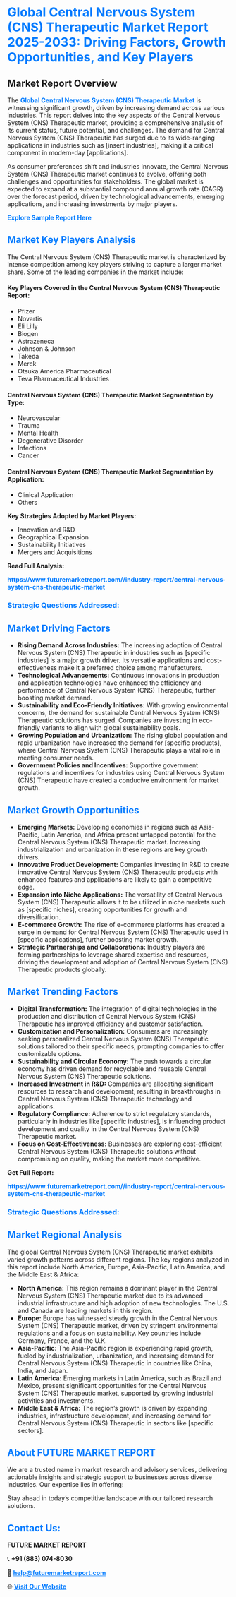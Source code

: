 <h1 style="color: #007BFF;">Global Central Nervous System (CNS) Therapeutic Market Report 2025-2033: Driving Factors, Growth Opportunities, and Key Players</h1>

<section id="overview">
<h2>Market Report Overview</h2>
<p>The <a href="https://www.futuremarketreport.com//industry-report/central-nervous-system-cns-therapeutic-market" style="color: #007BFF; text-decoration: none;"><strong>Global Central Nervous System (CNS) Therapeutic Market</strong></a> is witnessing significant growth, driven by increasing demand across various industries. This report delves into the key aspects of the Central Nervous System (CNS) Therapeutic market, providing a comprehensive analysis of its current status, future potential, and challenges. The demand for Central Nervous System (CNS) Therapeutic has surged due to its wide-ranging applications in industries such as [insert industries], making it a critical component in modern-day [applications].</p>
<p>As consumer preferences shift and industries innovate, the Central Nervous System (CNS) Therapeutic market continues to evolve, offering both challenges and opportunities for stakeholders. The global market is expected to expand at a substantial compound annual growth rate (CAGR) over the forecast period, driven by technological advancements, emerging applications, and increasing investments by major players.</p>
</section>

<section id="overview">
<p><a href="https://www.futuremarketreport.com//request-sample/reportId=77161" style="color: #007BFF; text-decoration: none;"><strong>Explore Sample Report Here</strong></a></p>
</section>

<section id="key-players">
<h2 style="color: #007BFF;">Market Key Players Analysis</h2>
<p>The Central Nervous System (CNS) Therapeutic market is characterized by intense competition among key players striving to capture a larger market share. Some of the leading companies in the market include:</p>
<h4>Key Players Covered in the Central Nervous System (CNS) Therapeutic Report:</h4>
<ul><li>Pfizer</li><li>Novartis</li><li>Eli Lilly</li><li>Biogen</li><li>Astrazeneca</li><li>Johnson &amp; Johnson</li><li>Takeda</li><li>Merck</li><li>Otsuka America Pharmaceutical</li><li>Teva Pharmaceutical Industries</li></ul>
<h4>Central Nervous System (CNS) Therapeutic Market Segmentation by Type:</h4>
<ul><li>Neurovascular</li><li>Trauma</li><li>Mental Health</li><li>Degenerative Disorder</li><li>Infections</li><li>Cancer</li></ul>

<h4>Central Nervous System (CNS) Therapeutic Market Segmentation by Application:</h4>
<ul><li>Clinical Application</li><li>Others</li></ul>
<p><strong>Key Strategies Adopted by Market Players:</strong></p>
<ul>
<li>Innovation and R&D</li>
<li>Geographical Expansion</li>
<li>Sustainability Initiatives</li>
<li>Mergers and Acquisitions</li>
</ul>
</section>

<section>
<p><strong>Read Full Analysis: </strong></p><a href="https://www.futuremarketreport.com//industry-report/central-nervous-system-cns-therapeutic-market" style="color: #007BFF; text-decoration: none;"><strong>https://www.futuremarketreport.com//industry-report/central-nervous-system-cns-therapeutic-market</strong></a>
<h3 style="color: #007BFF;">Strategic Questions Addressed:</h3>
</section>

<section id="driving-factors">
<h2 style="color: #007BFF;">Market Driving Factors</h2>
<ul>
<li><strong>Rising Demand Across Industries:</strong> The increasing adoption of Central Nervous System (CNS) Therapeutic in industries such as [specific industries] is a major growth driver. Its versatile applications and cost-effectiveness make it a preferred choice among manufacturers.</li>
<li><strong>Technological Advancements:</strong> Continuous innovations in production and application technologies have enhanced the efficiency and performance of Central Nervous System (CNS) Therapeutic, further boosting market demand.</li>
<li><strong>Sustainability and Eco-Friendly Initiatives:</strong> With growing environmental concerns, the demand for sustainable Central Nervous System (CNS) Therapeutic solutions has surged. Companies are investing in eco-friendly variants to align with global sustainability goals.</li>
<li><strong>Growing Population and Urbanization:</strong> The rising global population and rapid urbanization have increased the demand for [specific products], where Central Nervous System (CNS) Therapeutic plays a vital role in meeting consumer needs.</li>
<li><strong>Government Policies and Incentives:</strong> Supportive government regulations and incentives for industries using Central Nervous System (CNS) Therapeutic have created a conducive environment for market growth.</li>
</ul>
</section>

<section id="growth-opportunities">
<h2 style="color: #007BFF;">Market Growth Opportunities</h2>
<ul>
<li><strong>Emerging Markets:</strong> Developing economies in regions such as Asia-Pacific, Latin America, and Africa present untapped potential for the Central Nervous System (CNS) Therapeutic market. Increasing industrialization and urbanization in these regions are key growth drivers.</li>
<li><strong>Innovative Product Development:</strong> Companies investing in R&D to create innovative Central Nervous System (CNS) Therapeutic products with enhanced features and applications are likely to gain a competitive edge.</li>
<li><strong>Expansion into Niche Applications:</strong> The versatility of Central Nervous System (CNS) Therapeutic allows it to be utilized in niche markets such as [specific niches], creating opportunities for growth and diversification.</li>
<li><strong>E-commerce Growth:</strong> The rise of e-commerce platforms has created a surge in demand for Central Nervous System (CNS) Therapeutic used in [specific applications], further boosting market growth.</li>
<li><strong>Strategic Partnerships and Collaborations:</strong> Industry players are forming partnerships to leverage shared expertise and resources, driving the development and adoption of Central Nervous System (CNS) Therapeutic products globally.</li>
</ul>
</section>

<section id="trending-factors">
<h2 style="color: #007BFF;">Market Trending Factors</h2>
<ul>
<li><strong>Digital Transformation:</strong> The integration of digital technologies in the production and distribution of Central Nervous System (CNS) Therapeutic has improved efficiency and customer satisfaction.</li>
<li><strong>Customization and Personalization:</strong> Consumers are increasingly seeking personalized Central Nervous System (CNS) Therapeutic solutions tailored to their specific needs, prompting companies to offer customizable options.</li>
<li><strong>Sustainability and Circular Economy:</strong> The push towards a circular economy has driven demand for recyclable and reusable Central Nervous System (CNS) Therapeutic solutions.</li>
<li><strong>Increased Investment in R&D:</strong> Companies are allocating significant resources to research and development, resulting in breakthroughs in Central Nervous System (CNS) Therapeutic technology and applications.</li>
<li><strong>Regulatory Compliance:</strong> Adherence to strict regulatory standards, particularly in industries like [specific industries], is influencing product development and quality in the Central Nervous System (CNS) Therapeutic market.</li>
<li><strong>Focus on Cost-Effectiveness:</strong> Businesses are exploring cost-efficient Central Nervous System (CNS) Therapeutic solutions without compromising on quality, making the market more competitive.</li>
</ul>
</section>

<section>
<p><strong>Get Full Report: </strong></p><a href="https://www.futuremarketreport.com//industry-report/central-nervous-system-cns-therapeutic-market" style="color: #007BFF; text-decoration: none;"><strong>https://www.futuremarketreport.com//industry-report/central-nervous-system-cns-therapeutic-market</strong></a>
<h3 style="color: #007BFF;">Strategic Questions Addressed:</h3>
</section>


<section id="regional-analysis">
<h2 style="color: #007BFF;">Market Regional Analysis</h2>
<p>The global Central Nervous System (CNS) Therapeutic market exhibits varied growth patterns across different regions. The key regions analyzed in this report include North America, Europe, Asia-Pacific, Latin America, and the Middle East & Africa:</p>
<ul>
<li><strong>North America:</strong> This region remains a dominant player in the Central Nervous System (CNS) Therapeutic market due to its advanced industrial infrastructure and high adoption of new technologies. The U.S. and Canada are leading markets in this region.</li>
<li><strong>Europe:</strong> Europe has witnessed steady growth in the Central Nervous System (CNS) Therapeutic market, driven by stringent environmental regulations and a focus on sustainability. Key countries include Germany, France, and the U.K.</li>
<li><strong>Asia-Pacific:</strong> The Asia-Pacific region is experiencing rapid growth, fueled by industrialization, urbanization, and increasing demand for Central Nervous System (CNS) Therapeutic in countries like China, India, and Japan.</li>
<li><strong>Latin America:</strong> Emerging markets in Latin America, such as Brazil and Mexico, present significant opportunities for the Central Nervous System (CNS) Therapeutic market, supported by growing industrial activities and investments.</li>
<li><strong>Middle East & Africa:</strong> The region’s growth is driven by expanding industries, infrastructure development, and increasing demand for Central Nervous System (CNS) Therapeutic in sectors like [specific sectors].</li>
</ul>
</section>

<footer>
<h2 style="color: #007BFF;">About FUTURE MARKET REPORT</h2>
<p>We are a trusted name in market research and advisory services, delivering actionable insights and strategic support to businesses across diverse industries. Our expertise lies in offering:</p>

<p>Stay ahead in today’s competitive landscape with our tailored research solutions.</p>

<h2 style="color: #007BFF;">Contact Us:</h2>
<p><strong>FUTURE MARKET REPORT</strong></p>
<p>📞 <strong>+91 (883) 074-8030</strong></p>
<p>📧 <strong><a href="mailto:help@futuremarketreport.com" style="color: #007BFF;">help@futuremarketreport.com</a></strong></p>
<p>🌐 <strong><a href="https://www.futuremarketreport.com/" style="color: #007BFF;">Visit Our Website</a></strong></p>
</footer>